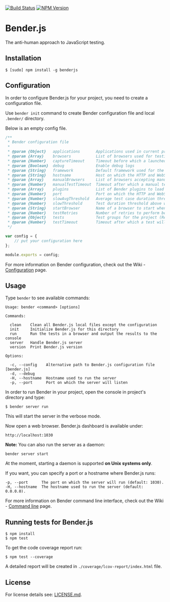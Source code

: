 [![Build Status](https://travis-ci.org/benderjs/benderjs.svg?branch=master)](https://travis-ci.org/benderjs/benderjs)
[![NPM Version](http://img.shields.io/npm/v/benderjs.svg)](https://www.npmjs.org/package/benderjs)

Bender.js
=========

The anti-human approach to JavaScript testing.

Installation
------------

```
$ [sudo] npm install -g benderjs
```

Configuration
-------------

In order to configure Bender.js for your project, you need to create a configuration file.

Use `bender init` command to create Bender configuration file and local `.bender/` directory.

Below is an empty config file.

```javascript
/**
 * Bender configuration file
 *
 * @param {Object}   applications       Applications used in current project
 * @param {Array}    browsers           List of browsers used for testing
 * @param {Number}   captureTimeout     Timeout before which a launched browser should connect to the server
 * @param {Boolean}  debug              Enable debug logs
 * @param {String}   framework          Default framework used for the tests
 * @param {String}   hostname           Host on which the HTTP and WebSockets servers will listen
 * @param {Array}    manualBrowsers     List of browsers accepting manual tests
 * @param {Number}   manualTestTimeout  Timeout after which a manual test is marked as failed
 * @param {Array}    plugins            List of Bender plugins to load at startup (Required)
 * @param {Number}   port               Port on which the HTTP and WebSockets servers will listen
 * @param {Number}   slowAvgThreshold   Average test case duration threshold above which a test is marked as slow
 * @param {Number}   slowThreshold      Test duration threshold above which a test is marked as slow
 * @param {String}   startBrowser       Name of a browser to start when executing bender run command
 * @param {Number}   testRetries        Number of retries to perform before marking a test as failed
 * @param {Object}   tests              Test groups for the project (Required)
 * @param {Number}   testTimeout        Timeout after which a test will be fetched again
 */

var config = {
	// put your configuration here
};

module.exports = config;
```

For more information on Bender configuration, check out the Wiki - [Configuration](https://github.com/benderjs/benderjs/wiki/Configuration) page.

Usage
-----

Type `bender` to see available commands:

```
Usage: bender <command> [options]

Commands:

  clean    Clean all Bender.js local files except the configuration
  init     Initialize Bender.js for this directory
  run      Run the tests in a browser and output the results to the console
  server   Handle Bender.js server
  version  Print Bender.js version

Options:

  -c, --config    Alternative path to Bender.js configuration file [bender.js]
  -d, --debug
  -H, --hostname  Hostname used to run the server
  -p, --port      Port on which the server will listen
```

In order to run Bender in your project, open the console in project's directory and type:

```
$ bender server run
```

This will start the server in the verbose mode.

Now open a web browser. Bender.js dashboard is available under:

```
http://localhost:1030
```

**Note:** You can also run the server as a daemon:

```
bender server start
```

At the moment, starting a daemon is supported **on Unix systems only**.

If you want, you can specify a port or a hostname where Bender.js runs:

```
-p, --port      The port on which the server will run (default: 1030).
-H, --hostname  The hostname used to run the server (default: 0.0.0.0).
```

For more information on Bender command line interface, check out the Wiki - [Command line](https://github.com/benderjs/benderjs/wiki/Command-line) page.

Running tests for Bender.js
-------------

```
$ npm install
$ npm test
```

To get the code coverage report run:

```
$ npm test --coverage
```

A detailed report will be created in `./coverage/lcov-report/index.html` file.

License
-------

For license details see: [LICENSE.md](https://github.com/benderjs/benderjs/blob/master/LICENSE.md).

